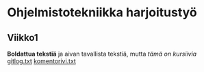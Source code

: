 # Ohjelmistotekniikka harjoitustyö
## Viikko1
**Boldattua tekstiä** ja aivan tavallista tekstiä, mutta *tämä on kursiivia*
[gitlog.txt](https://github.com/vilruus/ot-harjoitustyo/blob/master/laskarit/viikko1/gitlog.txt)
[komentorivi.txt](https://github.com/vilruus/ot-harjoitustyo/blob/master/laskarit/viikko1/komentorivi.txt)
